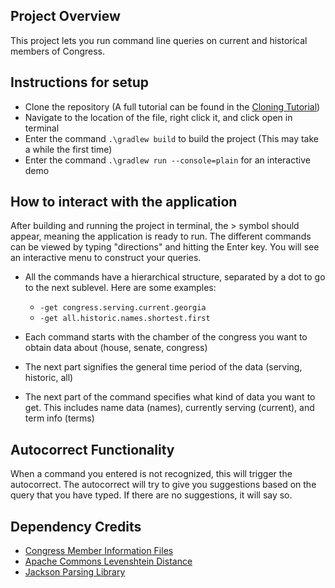 ## Project Overview
This project lets you run command line queries on current and historical members of Congress.

## Instructions for setup

* Clone the repository (A full tutorial can be found in the [Cloning Tutorial](https://docs.github.com/en/repositories/creating-and-managing-repositories/cloning-a-repository))
* Navigate to the location of the file, right click it, and click open in terminal
* Enter the command `.\gradlew build` to build the project (This may take a while the first time)
* Enter the command `.\gradlew run --console=plain` for an interactive demo

## How to interact with the application
After building and running the project in terminal, the > symbol
should appear, meaning the application is ready to run. The different commands
can be viewed by typing "directions" and hitting the Enter key. You will see an interactive
menu to construct your queries.

* All the commands have a hierarchical structure, separated by a dot to go to
the next sublevel. Here are some examples:
  * `-get congress.serving.current.georgia`
  * `-get all.historic.names.shortest.first`

* Each command starts with the chamber of the congress you want to obtain
data about (house, senate, congress)

* The next part signifies the general time period of the data (serving, historic, all)

* The next part of the command specifies what kind of data you want to get. This includes
name data (names), currently serving (current), and term info (terms)

## Autocorrect Functionality
When a command you entered is not recognized, this will trigger the autocorrect. The autocorrect will try to give you
suggestions based on the query that you have typed. If there are no suggestions, it will say so.

## Dependency Credits
* [Congress Member Information Files](https://github.com/unitedstates/congress-legislators)
* [Apache Commons Levenshtein Distance](https://commons.apache.org/proper/commons-text/apidocs/org/apache/commons/text/similarity/LevenshteinDistance.html#apply-java.lang.CharSequence-java.lang.CharSequence-)
* [Jackson Parsing Library](https://github.com/FasterXML/jackson)